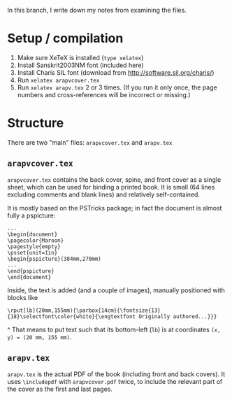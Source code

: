 In this branch, I write down my notes from examining the files.

# Setup / compilation

1. Make sure XeTeX is installed (`type xelatex`)
2. Install Sanskrit2003NM font (included here)
3. Install Charis SIL font (download from http://software.sil.org/charis/)
4. Run `xelatex arapvcover.tex`
5. Run `xelatex arapv.tex` 2 or 3 times. (If you run it only once, the page numbers and cross-references will be incorrect or missing.)

# Structure

There are two "main" files: `arapvcover.tex` and `arapv.tex`

## `arapvcover.tex`
`arapvcover.tex` contains the back cover, spine, and front cover as a single sheet, which can be used for binding a printed book. It is small (64 lines excluding comments and blank lines) and relatively self-contained.

It is mostly based on the PSTricks package; in fact the document is almost fully a pspicture:
```
...
\begin{document}
\pagecolor{Maroon}
\pagestyle{empty}
\psset{unit=1in}
\begin{pspicture}(384mm,270mm)
...
\end{pspicture}
\end{document}
```

Inside, the text is added (and a couple of images), manually positioned with blocks like

```
\rput[lb](20mm,155mm){\parbox{14cm}{\fontsize{13}{18}\selectfont\color{white}{\engtextfont Originally authored...}}}
```

^ That means to put text such that its bottom-left (`lb`) is at coordinates `(x, y) = (20 mm, 155 mm)`.


## `arapv.tex`

`arapv.tex` is the actual PDF of the book (including front and back covers). It uses `\includepdf` with `arapvcover.pdf` twice, to include the relevant part of the cover as the first and last pages.
